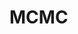 # MCMC

























































































































































































































































































































































































































































































































































































































































































































































































































































































































































































































































































































































































































































































































































































































































































































































































































































































































































































































































































































































































































































































































































































































































































































































































































































































































































































































































































































































































































































































































































































































































































































































































































































































































































































































































































































































































































































































































































































































































































































































